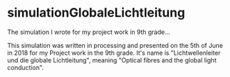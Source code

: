 # simulationGlobaleLichtleitung
The simulation I wrote for my project work in 9th grade...

This simulation was written in processing and presented on the 5th of June in 2018 for my Project work in the 9th grade.
It's name is "Lichtwellenleiter und die globale Lichtleitung", meaning "Optical fibres and the global light conduction".
